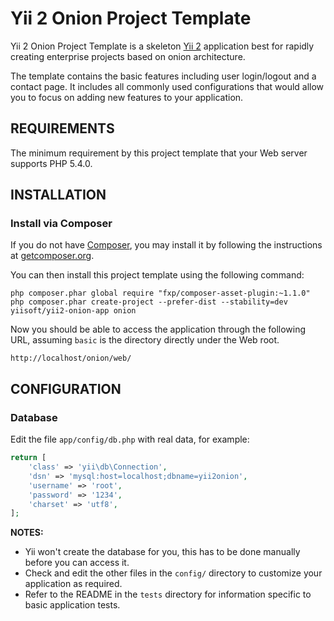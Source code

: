 Yii 2 Onion Project Template
============================

Yii 2 Onion Project Template is a skeleton [Yii 2](http://www.yiiframework.com/) application best for
rapidly creating enterprise projects based on onion architecture.

The template contains the basic features including user login/logout and a contact page.
It includes all commonly used configurations that would allow you to focus on adding new
features to your application.


REQUIREMENTS
------------

The minimum requirement by this project template that your Web server supports PHP 5.4.0.


INSTALLATION
------------
### Install via Composer

If you do not have [Composer](http://getcomposer.org/), you may install it by following the instructions
at [getcomposer.org](http://getcomposer.org/doc/00-intro.md#installation-nix).

You can then install this project template using the following command:

~~~
php composer.phar global require "fxp/composer-asset-plugin:~1.1.0"
php composer.phar create-project --prefer-dist --stability=dev yiisoft/yii2-onion-app onion
~~~

Now you should be able to access the application through the following URL, assuming `basic` is the directory
directly under the Web root.

~~~
http://localhost/onion/web/
~~~


CONFIGURATION
-------------

### Database

Edit the file `app/config/db.php` with real data, for example:

```php
return [
    'class' => 'yii\db\Connection',
    'dsn' => 'mysql:host=localhost;dbname=yii2onion',
    'username' => 'root',
    'password' => '1234',
    'charset' => 'utf8',
];
```

**NOTES:**
- Yii won't create the database for you, this has to be done manually before you can access it.
- Check and edit the other files in the `config/` directory to customize your application as required.
- Refer to the README in the `tests` directory for information specific to basic application tests.
